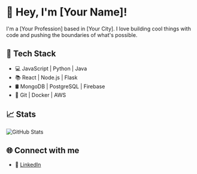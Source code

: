 # 👋 Hey, I'm [Your Name]!

I'm a [Your Profession] based in [Your City]. I love building cool things with code and pushing the boundaries of what's possible. 

## 🔧 Tech Stack

- 💻 JavaScript | Python | Java
- 📚 React | Node.js | Flask
- 🛢️ MongoDB | PostgreSQL | Firebase
- 🔧 Git | Docker | AWS

## 📈 Stats

![GitHub Stats](https://github-readme-stats.vercel.app/api?username=Rius2g&show_icons=true&theme=radical)

## 🌐 Connect with me

- 💼 [LinkedIn](https://www.linkedin.com/in/[Marius-møller-hansen])
